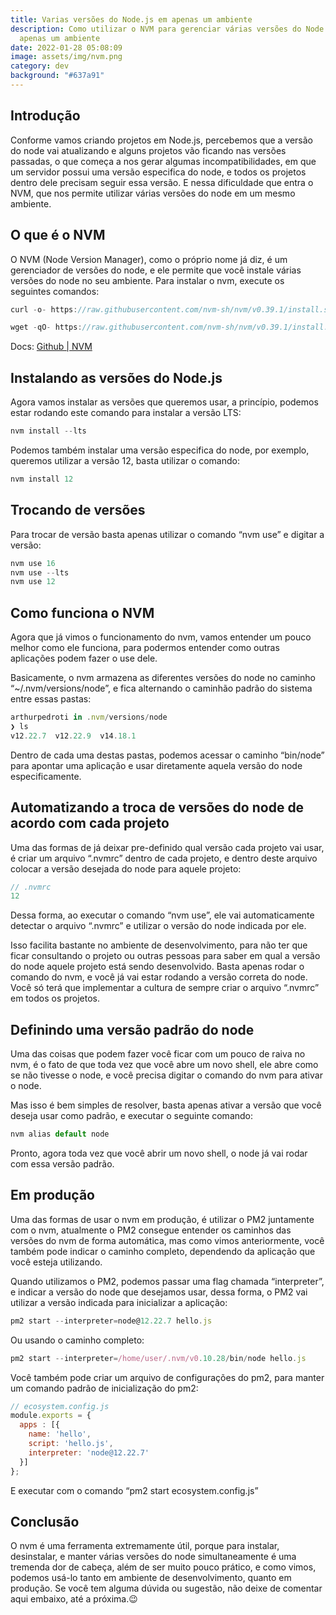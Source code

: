```yaml
---
title: Varias versões do Node.js em apenas um ambiente
description: Como utilizar o NVM para gerenciar várias versões do Node.js em
  apenas um ambiente
date: 2022-01-28 05:08:09
image: assets/img/nvm.png
category: dev
background: "#637a91"
---
```

## Introdução

Conforme vamos criando projetos em Node.js, percebemos que a versão do node vai atualizando e alguns projetos vão ficando nas versões passadas, o que começa a nos gerar algumas incompatibilidades, em que um servidor possui uma versão especifica do node, e todos os projetos dentro dele precisam seguir essa versão. E nessa dificuldade que entra o NVM, que nos permite utilizar várias versões do node em um mesmo ambiente.

## O que é o NVM

O NVM (Node Version Manager), como o próprio nome já diz, é um gerenciador de versões do node, e ele permite que você instale várias versões do node no seu ambiente. Para instalar o nvm, execute os seguintes comandos:

```jsx
curl -o- https://raw.githubusercontent.com/nvm-sh/nvm/v0.39.1/install.sh | bash
```

```jsx
wget -qO- https://raw.githubusercontent.com/nvm-sh/nvm/v0.39.1/install.sh | bash
```

Docs: [Github | NVM](https://github.com/nvm-sh/nvm)

## Instalando as versões do Node.js

Agora vamos instalar as versões que queremos usar, a princípio, podemos estar rodando este comando para instalar a versão LTS:

```jsx
nvm install --lts
```

Podemos também instalar uma versão especifica do node, por exemplo, queremos utilizar a versão 12, basta utilizar o comando:

```jsx
nvm install 12
```

## Trocando de versões

Para trocar de versão basta apenas utilizar o comando “nvm use” e digitar a versão:

```jsx
nvm use 16
nvm use --lts
nvm use 12
```

## Como funciona o NVM

Agora que já vimos o funcionamento do nvm, vamos entender um pouco melhor como ele funciona, para podermos entender como outras aplicações podem fazer o use dele.

Basicamente, o nvm armazena as diferentes versões do node no caminho “~/.nvm/versions/node”, e fica alternando o caminhão padrão do sistema entre essas pastas:

```jsx
arthurpedroti in .nvm/versions/node
❯ ls
v12.22.7  v12.22.9  v14.18.1
```

Dentro de cada uma destas pastas, podemos acessar o caminho “bin/node” para apontar uma aplicação e usar diretamente aquela versão do node especificamente.

## Automatizando a troca de versões do node de acordo com cada projeto

Uma das formas de já deixar pre-definido qual versão cada projeto vai usar, é criar um arquivo “.nvmrc” dentro de cada projeto, e dentro deste arquivo colocar a versão desejada do node para aquele projeto:

```jsx
// .nvmrc
12
```

Dessa forma, ao executar o comando “nvm use”, ele vai automaticamente detectar o arquivo “.nvmrc” e utilizar o versão do node indicada por ele.

Isso facilita bastante no ambiente de desenvolvimento, para não ter que ficar consultando o projeto ou outras pessoas para saber em qual a versão do node aquele projeto está sendo desenvolvido. Basta apenas rodar o comando do nvm, e você já vai estar rodando a versão correta do node. Você só terá que implementar a cultura de sempre criar o arquivo “.nvmrc” em todos os projetos.

## Definindo uma versão padrão do node

Uma das coisas que podem fazer você ficar com um pouco de raiva no nvm, é o fato de que toda vez que você abre um novo shell, ele abre como se não tivesse o node, e você precisa digitar o comando do nvm para ativar o node.

Mas isso é bem simples de resolver, basta apenas ativar a versão que você deseja usar como padrão, e executar o seguinte comando:

```jsx
nvm alias default node
```

Pronto, agora toda vez que você abrir um novo shell, o node já vai rodar com essa versão padrão.

## Em produção

Uma das formas de usar o nvm em produção, é utilizar o PM2 juntamente com o nvm, atualmente o PM2 consegue entender os caminhos das versões do nvm de forma automática, mas como vimos anteriormente, você também pode indicar o caminho completo, dependendo da aplicação que você esteja utilizando.

Quando utilizamos o PM2, podemos passar uma flag chamada “interpreter”, e indicar a versão do node que desejamos usar, dessa forma, o PM2 vai utilizar a versão indicada para inicializar a aplicação:

```jsx
pm2 start --interpreter=node@12.22.7 hello.js
```

Ou usando o caminho completo:

```jsx
pm2 start --interpreter=/home/user/.nvm/v0.10.28/bin/node hello.js
```

Você também pode criar um arquivo de configurações do pm2, para manter um comando padrão de inicialização do pm2:

```jsx
// ecosystem.config.js
module.exports = {
  apps : [{
    name: 'hello',
    script: 'hello.js',
    interpreter: 'node@12.22.7'
  }]
};
```

E executar com o comando “pm2 start ecosystem.config.js”

## Conclusão

O nvm é uma ferramenta extremamente útil, porque para instalar, desinstalar, e manter várias versões do node simultaneamente é uma tremenda dor de cabeça, além de ser muito pouco prático, e como vimos, podemos usá-lo tanto em ambiente de desenvolvimento, quanto em produção. Se você tem alguma dúvida ou sugestão, não deixe de comentar aqui embaixo, até a próxima.😉